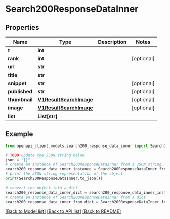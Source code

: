 # Search200ResponseDataInner


## Properties

Name | Type | Description | Notes
------------ | ------------- | ------------- | -------------
**t** | **int** |  | 
**rank** | **int** |  | [optional] 
**url** | **str** |  | 
**title** | **str** |  | 
**snippet** | **str** |  | [optional] 
**published** | **str** |  | [optional] 
**thumbnail** | [**V1ResultSearchImage**](V1ResultSearchImage.md) |  | [optional] 
**image** | [**V1ResultSearchImage**](V1ResultSearchImage.md) |  | [optional] 
**list** | **List[str]** |  | 

## Example

```python
from openapi_client.models.search200_response_data_inner import Search200ResponseDataInner

# TODO update the JSON string below
json = "{}"
# create an instance of Search200ResponseDataInner from a JSON string
search200_response_data_inner_instance = Search200ResponseDataInner.from_json(json)
# print the JSON string representation of the object
print(Search200ResponseDataInner.to_json())

# convert the object into a dict
search200_response_data_inner_dict = search200_response_data_inner_instance.to_dict()
# create an instance of Search200ResponseDataInner from a dict
search200_response_data_inner_from_dict = Search200ResponseDataInner.from_dict(search200_response_data_inner_dict)
```
[[Back to Model list]](../README.md#documentation-for-models) [[Back to API list]](../README.md#documentation-for-api-endpoints) [[Back to README]](../README.md)


